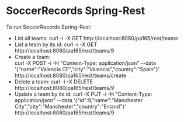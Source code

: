 # SoccerRecords Spring-Rest

To run SoccerRecords Spring-Rest:

 - List all teams: 
	curl -i -X GET http://localhost:8080/pa165/rest/teams
 - List a team by its id:
	curl -i -X GET http://localhost:8080/pa165/rest/teams/9
 - Create a team:	
	curl -X POST -i -H "Content-Type: application/json" --data '{"name":"Valencia CF","city":"Valencia","country":"Spain"}' http://localhost:8080/pa165/rest/teams/create
 - Delete a team:
	curl -i -X DELETE http://localhost:8080/pa165/rest/teams/9
 - Update a team by its id:
	curl -X PUT -i -H "Content-Type: application/json" --data '{"id":9,"name":"Manchester City","city":"Manchester","country":"Enland"}' http://localhost:8080/pa165/rest/teams/9


